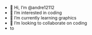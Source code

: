 - 👋 Hi, I’m @andre12112
- 👀 I’m interested in coding
- 🌱 I’m currently learning graphics
- 💞️ I’m looking to collaborate on coding
- to   

<!---
andre12112/andre12112 is a ✨ special ✨ repository because its `README.md` (this file) appears on your GitHub profile.
You can click the Preview link to take a look at your changes.
--->

